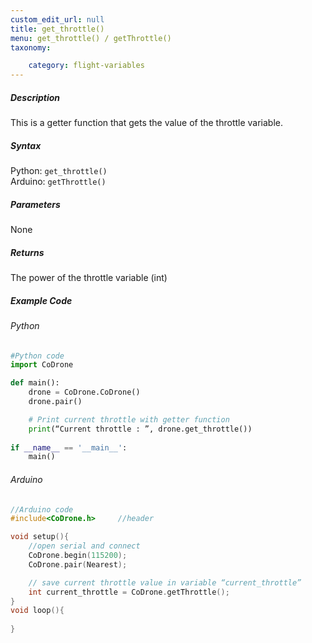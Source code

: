 ```yaml
---
custom_edit_url: null
title: get_throttle()
menu: get_throttle() / getThrottle()
taxonomy:

	category: flight-variables
---
```


##### Description

This is a getter function that gets the value of the throttle variable.

##### Syntax
Python: ```get_throttle()```<br />
Arduino: ```getThrottle()```

##### Parameters

None

##### Returns

The power of the throttle variable (int)

##### Example Code
###### Python
```python
#Python code
import CoDrone

def main():
	drone = CoDrone.CoDrone()
	drone.pair()

	# Print current throttle with getter function
	print(“Current throttle : ”, drone.get_throttle())
	
if __name__ == '__main__':
	main()

```
###### Arduino
```c
//Arduino code
#include<CoDrone.h>		//header

void setup(){
	//open serial and connect
	CoDrone.begin(115200);
	CoDrone.pair(Nearest);

	// save current throttle value in variable “current_throttle”
	int current_throttle = CoDrone.getThrottle(); 
}
void loop(){
	
}
```